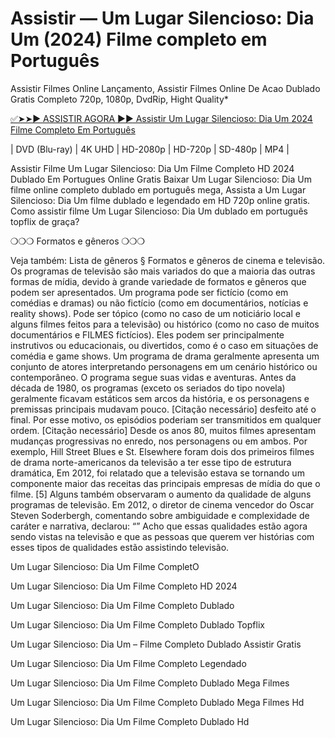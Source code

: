 # Assistir — Um Lugar Silencioso: Dia Um (2024) Filme completo em Português
Assistir Filmes Online Lançamento, Assistir Filmes Online De Acao Dublado Gratis Completo 720p, 1080p, DvdRip, Hight Quality*

[✅➤➤► ASSISTIR AGORA ►► Assistir Um Lugar Silencioso: Dia Um 2024 Filme Completo Em Português](https://t.co/exVwoGXhDN)

| DVD (Blu-ray) | 4K UHD | HD-2080p | HD-720p | SD-480p | MP4 |

Assistir Filme Um Lugar Silencioso: Dia Um Filme Completo HD 2024 Dublado Em Portugues Online Gratis Baixar Um Lugar Silencioso: Dia Um filme online completo dublado em português mega, Assista a Um Lugar Silencioso: Dia Um filme dublado e legendado em HD 720p online gratis. Como assistir filme Um Lugar Silencioso: Dia Um dublado em português topflix de graça?

❍❍❍ Formatos e gêneros ❍❍❍

Veja também: Lista de gêneros § Formatos e gêneros de cinema e televisão. Os programas de televisão são mais variados do que a maioria das outras formas de mídia, devido à grande variedade de formatos e gêneros que podem ser apresentados. Um programa pode ser fictício (como em comédias e dramas) ou não fictício (como em documentários, notícias e reality shows). Pode ser tópico (como no caso de um noticiário local e alguns filmes feitos para a televisão) ou histórico (como no caso de muitos documentários e FILMES fictícios). Eles podem ser principalmente instrutivos ou educacionais, ou divertidos, como é o caso em situações de comédia e game shows. Um programa de drama geralmente apresenta um conjunto de atores interpretando personagens em um cenário histórico ou contemporâneo. O programa segue suas vidas e aventuras. Antes da década de 1980, os programas (exceto os seriados do tipo novela) geralmente ficavam estáticos sem arcos da história, e os personagens e premissas principais mudavam pouco. [Citação necessário] desfeito até o final. Por esse motivo, os episódios poderiam ser transmitidos em qualquer ordem. [Citação necessário] Desde os anos 80, muitos filmes apresentam mudanças progressivas no enredo, nos personagens ou em ambos. Por exemplo, Hill Street Blues e St. Elsewhere foram dois dos primeiros filmes de drama norte-americanos da televisão a ter esse tipo de estrutura dramática, Em 2012, foi relatado que a televisão estava se tornando um componente maior das receitas das principais empresas de mídia do que o filme. [5] Alguns também observaram o aumento da qualidade de alguns programas de televisão. Em 2012, o diretor de cinema vencedor do Oscar Steven Soderbergh, comentando sobre ambiguidade e complexidade de caráter e narrativa, declarou: “” Acho que essas qualidades estão agora sendo vistas na televisão e que as pessoas que querem ver histórias com esses tipos de qualidades estão assistindo televisão.

Um Lugar Silencioso: Dia Um Filme CompletO

Um Lugar Silencioso: Dia Um Filme Completo HD 2024

Um Lugar Silencioso: Dia Um Filme Completo Dublado

Um Lugar Silencioso: Dia Um Filme Completo Dublado Topflix

Um Lugar Silencioso: Dia Um – Filme Completo Dublado Assistir Gratis

Um Lugar Silencioso: Dia Um Filme Completo Legendado

Um Lugar Silencioso: Dia Um Filme Completo Dublado Mega Filmes

Um Lugar Silencioso: Dia Um Filme Completo Dublado Mega Filmes Hd

Um Lugar Silencioso: Dia Um Filme Completo Dublado Hd
